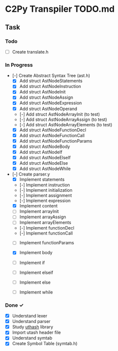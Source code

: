 # C2Py Transpiler TODO.md

## Task

### Todo

- [ ] Create translate.h

### In Progress

- [-] Create Abstract Syntax Tree (ast.h)
    - [x] Add struct AstNodeStatements
    - [x] Add struct AstNodeInstruction
    - [x] Add struct AstNodeInit
    - [x] Add struct AstNodeAssign
    - [x] Add struct AstNodeExpression
    - [x] Add struct AstNodeOperand
    - [-] Add struct AstNodeArrayInit (to test)
    - [-] Add struct AstNodeArrayAssign (to test)
    - [-] Add struct AstNodeArrayElements (to test)
    - [x] Add struct AstNodeFunctionDecl
    - [x] Add struct AstNodeFunctionCall
    - [x] Add struct AstNodeFunctionParams
    - [x] Add struct AstNodeBody
    - [x] Add struct AstNodeIf
    - [x] Add struct AstNodeElseIf
    - [x] Add struct AstNodeElse
    - [x] Add struct AstNodeWhile
- [-] Create parser.y
    - [x] Implement statements
    - [-] Implement instruction
    - [-] Implement initialization
    - [-] Implement assignment
    - [-] Implement expression
    - [x] Implement content
    - [ ] Implement arrayInit
    - [ ] Implement arrayAssign
    - [ ] Implement arrayElements
    - [-] Implement functionDecl
    - [-] Implement functionCall
    - [ ] Implement functionParams
    - [x] Implement body
    - [ ] Implement if
    - [ ] Implement elseif
    - [ ] Implement else
    - [ ] Implement while


### Done ✓
- [x] Understand lexer
- [x] Understand parser
- [x] Study [uthash](https://troydhanson.github.io/uthash/) library 
- [x] Import utash header file
- [x] Understand symtab
- [x] Create Symbol Table (symtab.h)